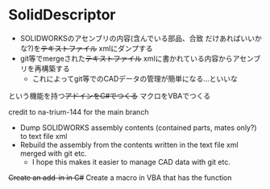 # SolidDescriptor

* SOLIDWORKSのアセンブリの内容(含んでいる部品、合致 だけあればいいかな?)を~~テキストファイル~~ xmlにダンプする
* git等でmergeされた~~テキストファイル~~ xmlに書かれている内容からアセンブリを再構築する
  * これによってgit等でのCADデータの管理が簡単になる...といいな

という機能を持つ~~アドインをC#でつくる~~ マクロをVBAでつくる


credit to na-trium-144 for the main branch

* Dump SOLIDWORKS assembly contents (contained parts, mates only?) to text file xml
* Rebuild the assembly from the contents written in the text file xml merged with git etc.
    * I hope this makes it easier to manage CAD data with git etc.

~~Create an add-in in C#~~  Create a macro in VBA that has the function
